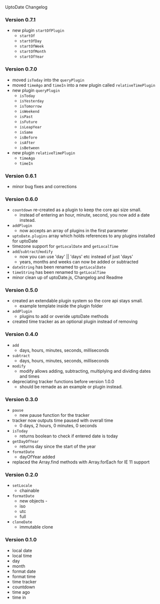 UptoDate Changelog

### Version 0.7.1

* new plugin ```startOfPlugin```
    * ```startOf```
    * ```startOfDay```
    * ```startOfWeek```
    * ```startOfMonth```
    * ```startOfYear```

### Version 0.7.0

* moved ```isToday``` into the ```queryPlugin```
* moved ```timeAgo``` and ```timeIn``` into a new plugin called ```relativeTimePlugin```
* new plugin ```queryPlugin```
    * ```isToday```
    * ```isYesterday```
    * ```isTomorrow```
    * ```isWeekend```
    * ```isPast```
    * ```isFuture```
    * ```isLeapYear```
    * ```isSame```
    * ```isBefore```
    * ```isAfter```
    * ```isBetween```
* new plugin ```relativeTimePlugin```
    * ```timeAgo```
    * ```timeIn```

### Version 0.6.1

* minor bug fixes and corrections

### Version 0.6.0

* ```countdown``` re-created as a plugin to keep the core api size small.
    * instead of entering an hour, minute, second, you now add a date instead.
* ```addPlugin```
    * now accepts an array of plugins in the first parameter
* ```uptoDate.plugins``` array which holds references to any plugins installed for uptoDate
* timezone support for ```getLocalDate``` and ```getLocalTime```
* ```add```/```subtract```/```modify```
    * now you can use 'day' || 'days' etc instead of just 'days'
    * years, months and weeks can now be added or subtracted
* ```dateString``` has been renamed to ```getLocalDate```
* ```timeString``` has been renamed to ```getLocalTime```
* minor clean up of uptoDate.js, Changelog and Readme

### Version 0.5.0

* created an extendable plugin system so the core api stays small.
    * example template inside the plugin folder
* ```addPlugin```
    * plugins to add or overide uptoDate methods
* created time tracker as an optional plugin instead of removing

### Version 0.4.0

* ```add```
    * days, hours, minutes, seconds, milliseconds
* ```subtract```
    * days, hours, minutes, seconds, milliseconds
* ```modify```
    * modify allows adding, subtracting, multiplying and dividing dates and times
* depreciating tracker functions before version 1.0.0
    * should be remade as an example or plugin instead.

### Version 0.3.0

* ```pause```
    * new pause function for the tracker
* tracker now outputs time paused with overall time
    * 0 days, 2 hours, 0 minutes, 0 seconds
* ```isToday```
    * returns boolean to check if entered date is today
* ```getDayOfYear```
    * returns day since the start of the year
* ```formatDate```
    * dayOfYear added
* replaced the Array.find methods with Array.forEach for IE 11 support

### Version 0.2.0

* ```setLocale```
    * chainable
* ```formatDate```
    * new objects -
    * iso
    * utc
    * full
* ```cloneDate```
    * immutable clone

### Version 0.1.0

* local date
* local time
* day
* month
* format date
* format time
* time tracker
* countdown
* time ago
* time in
